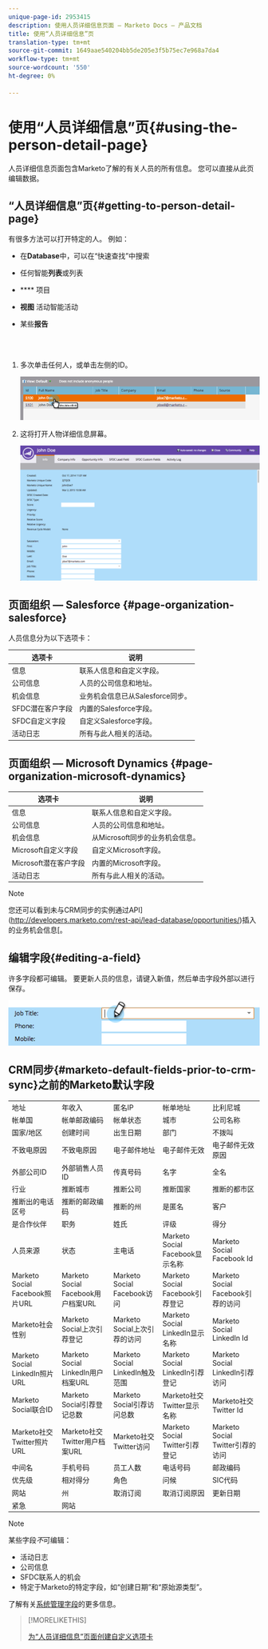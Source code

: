 ```yaml
---
unique-page-id: 2953415
description: 使用人员详细信息页面 — Marketo Docs — 产品文档
title: 使用“人员详细信息”页
translation-type: tm+mt
source-git-commit: 1649aae540204bb5de205e3f5b75ec7e968a7da4
workflow-type: tm+mt
source-wordcount: '550'
ht-degree: 0%

---
```



# 使用“人员详细信息”页{#using-the-person-detail-page}

人员详细信息页面包含Marketo了解的有关人员的所有信息。 您可以直接从此页编辑数据。

## “人员详细信息”页{#getting-to-person-detail-page}

有很多方法可以打开特定的人。 例如：

* 在&#x200B;**Database**&#x200B;中，可以在“快速查找”中搜索
* 任何智能&#x200B;**列表**&#x200B;或列表
* **** 项目
* **视图** 活动智能活动
* 某些&#x200B;**报告**

   <br> 

1. 多次单击任何人，或单击左侧的ID。

   ![](assets/one-1.png)

1. 这将打开人物详细信息屏幕。

   ![](assets/two-5.png)

## 页面组织 — Salesforce {#page-organization-salesforce}

人员信息分为以下选项卡：

| 选项卡 | 说明 |
|---|---|
| 信息 | 联系人信息和自定义字段。 |
| 公司信息 | 人员的公司信息和地址。 |
| 机会信息 | 业务机会信息已从Salesforce同步。 |
| SFDC潜在客户字段 | 内置的Salesforce字段。 |
| SFDC自定义字段 | 自定义Salesforce字段。 |
| 活动日志 | 所有与此人相关的活动。 |

## 页面组织 — Microsoft Dynamics {#page-organization-microsoft-dynamics}

| 选项卡 | 说明 |
|---|---|
| 信息 | 联系人信息和自定义字段。 |
| 公司信息 | 人员的公司信息和地址。 |
| 机会信息 | 从Microsoft同步的业务机会信息。 |
| Microsoft自定义字段 | 自定义Microsoft字段。 |
| Microsoft潜在客户字段 | 内置的Microsoft字段。 |
| 活动日志 | 所有与此人相关的活动。 |

>[!NOTE]
>
>您还可以看到未与CRM同步的实例通过API](http://developers.marketo.com/rest-api/lead-database/opportunities/)插入的业务机会信息[。

## 编辑字段{#editing-a-field}

许多字段都可编辑。 要更新人员的信息，请键入新值，然后单击字段外部以进行保存。

![](assets/image2015-2-27-11-3a14-3a2.png)

## CRM同步{#marketo-default-fields-prior-to-crm-sync}之前的Marketo默认字段

|  |  |  |  |  |
|---|---|---|---|---|
| 地址 | 年收入 | 匿名IP | 帐单地址 | 比利尼城 |
| 帐单国 | 帐单邮政编码 | 帐单状态 | 城市 | 公司名称 |
| 国家/地区 | 创建时间 | 出生日期 | 部门 | 不拨叫 |
| 不致电原因 | 不致电原因 | 电子邮件地址 | 电子邮件无效 | 电子邮件无效原因 |
| 外部公司ID | 外部销售人员ID | 传真号码 | 名字 | 全名 |
| 行业 | 推断城市 | 推断公司 | 推断国家 | 推断的都市区 |
| 推断出的电话区号 | 推断的邮政编码 | 推断的州 | 是匿名 | 客户 |
| 是合作伙伴 | 职务 | 姓氏 | 评级 | 得分 |
| 人员来源 | 状态 | 主电话 | Marketo Social Facebook显示名称 | Marketo Social Facebook Id |
| Marketo Social Facebook照片URL | Marketo Social Facebook用户档案URL | Marketo Social Facebook访问 | Marketo Social Facebook引荐登记 | Marketo Social Facebook引荐的访问 |
| Marketo社会性别 | Marketo Social上次引荐登记 | Marketo Social上次引荐的访问 | Marketo Social LinkedIn显示名称 | Marketo Social LinkedIn Id |
| Marketo Social LinkedIn照片URL | Marketo Social LinkedIn用户档案URL | Marketo Social LinkedIn触及范围 | Marketo Social LinkedIn引荐登记 | Marketo Social LinkedIn引荐访问 |
| Marketo Social联合ID | Marketo Social引荐登记总数 | Marketo Social引荐访问总数 | Marketo社交Twitter显示名称 | Marketo社交Twitter Id |
| Marketo社交Twitter照片URL | Marketo社交Twitter用户档案URL | Marketo社交Twitter访问 | Marketo Social Twitter引荐登记 | Marketo Social Twitter引荐的访问 |
| 中间名 | 手机号码 | 员工人数 | 电话号码 | 邮政编码 |
| 优先级 | 相对得分 | 角色 | 问候 | SIC代码 |
| 网站 | 州 | 取消订阅 | 取消订阅原因 | 更新日期 |
| 紧急 | 网站 |  |  |  |

>[!NOTE]
>
>某些字段&#x200B;_不_&#x200B;可编辑：
>
>* 活动日志
>* 公司信息
>* SFDC联系人的机会
>* 特定于Marketo的特定字段，如“创建日期”和“原始源类型”。

>
>
了解有关[系统管理字段](/help/marketo/product-docs/administration/field-management/understanding-system-managed-fields.md)的更多信息。

>[!MORELIKETHIS]
>
>[为“人员详细信息”页面创建自定义选项卡](/help/marketo/product-docs/administration/settings/creating-a-custom-tab-for-the-person-detail-page.md)

